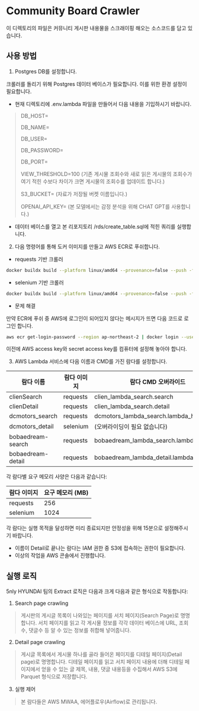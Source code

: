 # Community Board Crawler

이 디렉토리의 파일은 커뮤니티 게시판 내용물을 스크래이핑 해오는 소스코드를 담고 있습니다.

## 사용 방법

1. Postgres DB를 설정합니다.

크롤러를 돌리기 위해 Postgres 데이터 베이스가 필요합니다. 이를 위한 환경 설정이 필요합니다.
* 현재 디렉토리에 .env.lambda 파일을 만들어서 다음 내용을 기입하시기 바랍니다.
> DB_HOST=
>
> DB_NAME=
>
> DB_USER=
>
> DB_PASSWORD=
>
> DB_PORT=
>
> VIEW_THRESHOLD=100 (기존 게시물 조회수와 새로 읽은 게시물의 조회수가 여기 적힌 수보다 차이가 크면 게시물의 조회수를 업데이트 합니다.)
>
> S3_BUCKET= (자료가 저장될 버켓 이름입니다.)
>
> OPENAI_API_KEY= (본 모델에서는 감정 분석을 위해 CHAT GPT를 사용합니다.)

* 데이터 베이스를 열고 본 리포지토리 /rds/create_table.sql에 적힌 쿼리를 실행합니다.

2. 다음 명령어를 통해 도커 이미지를 만들고 AWS ECR로 푸쉬합니다.

* requests 기반 크롤러

```bash
docker buildx build --platform linux/amd64 --provenance=false --push -f requests.Dockerfile -t {ECR 주소}:requests .
```

* selenium 기반 크롤러

```bash
docker buildx build --platform linux/amd64 --provenance=false --push -f selenium.Dockerfile -t {ECR 주소}:selenium .
```

* 문제 해결

만약 ECR에 푸쉬 중 AWS에 로그인이 되어있지 않다는 메시지가 뜨면 다음 코드로 로그인 합니다.

```bash
aws ecr get-login-password --region ap-northeast-2 | docker login --username AWS --password-stdin {ECR 주소}
```

이전에 AWS access key와 secret access key를 컴퓨터에 설정해 놓아야 합니다.

3. AWS Lambda 서비스에 다음 이름과 CMD를 가진 람다를 설정합니다.


| 람다 이름           | 람다 이미지 | 람다 CMD 오버라이드                         |
|-------------------|----------|-----------------------------------------|
| clienSearch       | requests | clien_lambda_search.search              |
| clienDetail       | requests | clien_lambda_search.detail              |
| dcmotors_search   | requests | dcmotors_lambda_search.lambda_handler   |
| dcmotors_detail   | selenium | (오버라이딩이 필요 없습니다)                   |
| bobaedream-search | requests | bobaedream_lambda_search.lambda_handler |
| bobaedream-detail | requests | bobaedream_lambda_detail.lambda_handler |

각 람다별 요구 메모리 사양은 다음과 같습니다:

| 람다 이미지 | 요구 메모리 (MB) |
|----------|---------------|
| requests | 256           |
| selenium | 1024          |

각 람다는 실행 목적을 달성하면 미리 종료되지만 안정성을 위해 15분으로 설정해주시기 바랍니다.

* 이름이 Detail로 끝나는 람다는 IAM 권한 중 S3에 접속하는 권한이 필요합니다.
* 이상의 작업을 AWS 콘솔에서 진행합니다.



## 실행 로직

5nly HYUNDAI 팀의 Extract 로직은 다음과 크게 다음과 같은 형식으로 작동합니다:

1. Search page crawling
> 게시판의 게시글 목록이 나와있는 페이지를 서치 페이지(Search Page)로 명명합니다.
> 서치 페이지를 읽고 각 게시물 정보를 각각 데이터 베이스에 URL, 조회수, 댓글수 등 알 수 있는 정보를 취합해 넣어줍니다.

2. Detail page crawling
> 게시글 목록에서 게시물 하나를 골라 들어온 페이지를 디테일 페이지(Detail page)로 명명합니다.
> 디테일 페이지를 읽고 서치 페이지 내용에 더해 디테일 페이지에서 얻을 수 있는 글 제목, 내용, 댓글 내용등을 수집해서 AWS S3에 Parquet 형식으로 저장합니다.

3. 실행 제어
> 본 람다들은 AWS MWAA, 에어플로우(Airflow)로 관리됩니다.
